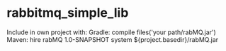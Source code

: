 # rabbitmq_simple_lib
Include in own project with: 
Gradle: compile files('your path/rabMQ.jar')
Maven: 
<dependency>
    <groupId>hire</groupId>
    <artifactId>rabMQ</artifactId>
    <version>1.0-SNAPSHOT</version>
    <scope>system</scope>
    <systemPath>${project.basedir}/rabMQ.jar</systemPath>
</dependency>
